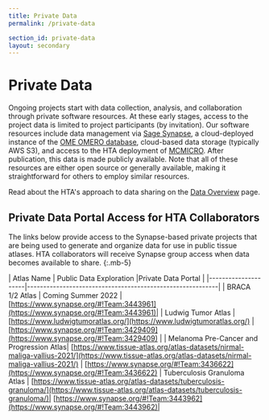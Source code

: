 ```yaml
---
title: Private Data
permalink: /private-data

section_id: private-data
layout: secondary
---
```

# Private Data
Ongoing projects start with data collection, analysis, and collaboration through private software resources. At these early stages, access to the project data is limited to project participants (by invitation). Our software resources include data management via [Sage Synapse](https://www.synapse.org/), a cloud-deployed instance of the [OME OMERO database](https://www.openmicroscopy.org/omero/), cloud-based data storage (typically AWS S3), and access to the HTA deployment of [MCMICRO](https://mcmicro.org/). After publication, this data is made publicly available. Note that all of these resources are either open source or generally available, making it straightforward for others to employ similar resources.

Read about the HTA's approach to data sharing on the [Data Overview](/data-overview) page.

## Private Data Portal Access for HTA Collaborators
The links below provide access to the Synapse-based private projects that are being used to generate and organize data for use in public tissue atlases. HTA collaborators will receive Synapse group access when data becomes available to share.
{:.mb-5}

| Atlas Name         | Public Data Exploration |Private Data Portal                                                      |
|---------------------|-----------------------------------------------------------|
| BRACA 1/2 Atlas | Coming Summer 2022 |[https://www.synapse.org/#!Team:3443961](https://www.synapse.org/#!Team:3443961)|
| Ludwig Tumor Atlas  |[https://www.ludwigtumoratlas.org/](https://www.ludwigtumoratlas.org/) |[https://www.synapse.org/#!Team:3429409](https://www.synapse.org/#!Team:3429409) |
| Melanoma Pre-Cancer and Progression Atlas| [https://www.tissue-atlas.org/atlas-datasets/nirmal-maliga-vallius-2021/](https://www.tissue-atlas.org/atlas-datasets/nirmal-maliga-vallius-2021/) | [https://www.synapse.org/#!Team:3436622](https://www.synapse.org/#!Team:3436622)
| Tuberculosis Granuloma Atlas | [https://www.tissue-atlas.org/atlas-datasets/tuberculosis-granuloma/](https://www.tissue-atlas.org/atlas-datasets/tuberculosis-granuloma/)| [https://www.synapse.org/#!Team:3443962](https://www.synapse.org/#!Team:3443962)|
